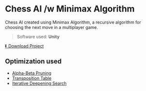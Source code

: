 # Chess AI /w Minimax Algorithm
Chess AI created using Minimax Algorithm, a recursive algorithm for choosing the next move in a multiplayer game.

> Software used: **Unity**

[:arrow_double_down: Download Project](https://github.com/FattyMieo/ChessAI/releases/tag/1.1)

## Optimization used
* [Alpha-Beta Pruning](https://en.wikipedia.org/wiki/Alpha%E2%80%93beta_pruning)
* [Transposition Table](https://en.wikipedia.org/wiki/Transposition_table)
* [Iterative Deepening Search](https://en.wikipedia.org/wiki/Iterative_deepening_depth-first_search)
